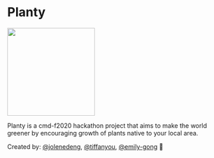 
# Planty
<img src="https://user-images.githubusercontent.com/32408688/76169469-bc633280-6135-11ea-9ee7-4daad3091eb9.png" width="200" height="200" />


Planty is a cmd-f2020 hackathon project that aims to make the world greener by encouraging growth of plants native to your local area.

Created by: [@jolenedeng](https://github.com/jolenedeng), [@tiffanyou](https://github.com/tiffanyou), [@emily-gong](https://github.com/emily-gong) 💖
